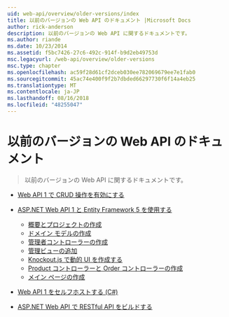 ```yaml
---
uid: web-api/overview/older-versions/index
title: 以前のバージョンの Web API のドキュメント |Microsoft Docs
author: rick-anderson
description: 以前のバージョンの Web API に関するドキュメントです。
ms.author: riande
ms.date: 10/23/2014
ms.assetid: f5bc7426-27c6-492c-914f-b9d2eb49753d
msc.legacyurl: /web-api/overview/older-versions
msc.type: chapter
ms.openlocfilehash: ac59f28d61cf2dceb030ee782069679ee7e1fab0
ms.sourcegitcommit: 45ac74e400f9f2b7dbded66297730f6f14a4eb25
ms.translationtype: MT
ms.contentlocale: ja-JP
ms.lasthandoff: 08/16/2018
ms.locfileid: "48255047"
---
```

<a name="documentation-on-older-versions-of-web-api"></a>以前のバージョンの Web API のドキュメント
====================
> 以前のバージョンの Web API に関するドキュメントです。


- [Web API 1 で CRUD 操作を有効にする](creating-a-web-api-that-supports-crud-operations.md)
- [ASP.NET Web API 1 と Entity Framework 5 を使用する](using-web-api-1-with-entity-framework-5/index.md)

    - [概要とプロジェクトの作成](using-web-api-1-with-entity-framework-5/using-web-api-with-entity-framework-part-1.md)
    - [ドメイン モデルの作成](using-web-api-1-with-entity-framework-5/using-web-api-with-entity-framework-part-2.md)
    - [管理者コントローラーの作成](using-web-api-1-with-entity-framework-5/using-web-api-with-entity-framework-part-3.md)
    - [管理ビューの追加](using-web-api-1-with-entity-framework-5/using-web-api-with-entity-framework-part-4.md)
    - [Knockout.js で動的 UI を作成する](using-web-api-1-with-entity-framework-5/using-web-api-with-entity-framework-part-5.md)
    - [Product コントローラーと Order コントローラーの作成](using-web-api-1-with-entity-framework-5/using-web-api-with-entity-framework-part-6.md)
    - [メイン ページの作成](using-web-api-1-with-entity-framework-5/using-web-api-with-entity-framework-part-7.md)
- [Web API 1 をセルフホストする (C#)](self-host-a-web-api.md)
- [ASP.NET Web API で RESTful API をビルドする ](build-restful-apis-with-aspnet-web-api.md)
